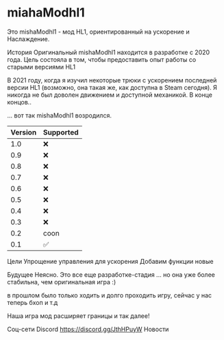 # miahaModhl1

Это mishaModhl1 - мод HL1, ориентированный на ускорение и Наслаждение.

История
Оригинальный mishaModhl1 находится в разработке с 2020 года. Цель состояла в том, чтобы предоставить опыт работы со старыми версиями HL1

В 2021 году, когда я изучил некоторые трюки с ускорением последней версии HL1 (возможно, она такая же, как доступна в Steam сегодня). Я никогда не был доволен движением и доступной механикой. В конце концов..

... вот так mishaModhl1 возродился.

| Version | Supported          |
| ------- | ------------------ |
| 1.0 | :x:                |
| 0.9 | :x:                |
| 0.8 | :x:                |
| 0.7 | :x:                |
| 0.6 | :x:                |
| 0.5 | :x:                |
| 0.4 | :x:                |              
| 0.3 | :x:                |
| 0.2 | coon               |
| 0.1 |:white_check_mark:  |

Цели
Упрощение управления для ускорения
Добавим функции новые

Будущее
Неясно. Это все еще разработке-стадия ... но она уже более стабильна, чем оригинальная игра :)

в прошлом было только  ходить и долго проходить игру, сейчас у нас теперь бхоп и т.д

Наша игра мод расширяет границы и так далее!

Соц-сети
Discord https://discord.gg/JthHPuyW
Новости
